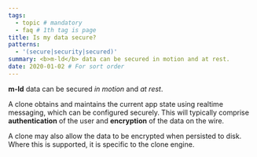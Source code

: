 ```yaml
---
tags:
  - topic # mandatory
  - faq # 1th tag is page
title: Is my data secure?
patterns:
  - '(secure|security|secured)'
summary: <b>m-ld</b> data can be secured in motion and at rest.
date: 2020-01-02 # For sort order
---
```

**m-ld** data can be secured _in motion_ and _at rest_.

A clone obtains and maintains the current app state using realtime messaging,
which can be configured securely. This will typically comprise
**authentication** of the user and **encryption** of the data on the wire.

A clone may also allow the data to be encrypted when persisted to disk. Where
this is supported, it is specific to the clone engine.